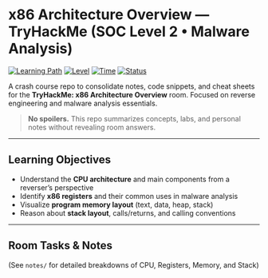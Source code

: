 # x86 Architecture Overview — TryHackMe (SOC Level 2 • Malware Analysis)

[![Learning Path](https://img.shields.io/badge/Track-Malware%20Analysis-blue)](#)
[![Level](https://img.shields.io/badge/Difficulty-Easy-green)](#)
[![Time](https://img.shields.io/badge/Est.-60%20min-lightgrey)](#)
[![Status](https://img.shields.io/badge/Room-Completed-brightgreen)](#)

A crash course repo to consolidate notes, code snippets, and cheat sheets for the **TryHackMe: x86 Architecture Overview** room. Focused on reverse engineering and malware analysis essentials.

> **No spoilers.** This repo summarizes concepts, labs, and personal notes without revealing room answers.

---

## Learning Objectives

- Understand the **CPU architecture** and main components from a reverser’s perspective  
- Identify **x86 registers** and their common uses in malware analysis  
- Visualize **program memory layout** (text, data, heap, stack)  
- Reason about **stack layout**, calls/returns, and calling conventions  

---

## Room Tasks & Notes

(See `notes/` for detailed breakdowns of CPU, Registers, Memory, and Stack)
